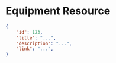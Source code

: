 # Equipment Resource


```json
{
    "id": 123,
    "title": "...",
    "description": "...",
    "link": "...",
}
```
